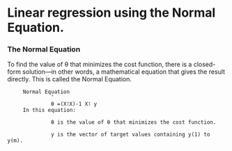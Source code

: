 # Linear regression using the Normal Equation.

### The Normal Equation

To find the value of θ that minimizes the cost function, there is a closed-form solution—in other words, a mathematical equation that gives the result directly. This is called the Normal Equation.

         Normal Equation
                  ˆ
                  θ =(X⊺X)-1 X⊺ y
         In this equation:

                  θ is the value of θ that minimizes the cost function.

                  y is the vector of target values containing y(1) to y(m).


